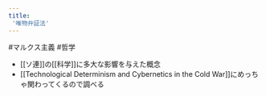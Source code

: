 ```yaml
---
title:
 '唯物弁証法'
---
```


#マルクス主義 #哲学
- [[ソ連]]の[[科学]]に多大な影響を与えた概念
- [[Technological Determinism and Cybernetics in the Cold War]]にめっちゃ関わってくるので調べる


